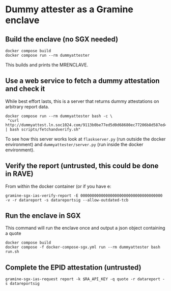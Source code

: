 # Dummy attester as a Gramine enclave

## Build the enclave (no SGX needed)

```
docker compose build
docker compose run --rm dummyattester
```

This builds and prints the MRENCLAVE.

## Use a web service to fetch a dummy attestation and check it

While best effort lasts, this is a server that returns dummy attestations on arbitrary report data.
```
docker compose run --rm dummyattester bash -c \
 "curl http://dummyattest.ln.soc1024.com/9113b0be77ed5d0d68680ec77206b8d587ed40679b71321ccdd5405e4d54a6820000000000000000000000000000000000000000000000000000000000000000 | bash scripts/fetchandverify.sh"
```

To see how this server works look at `flaskserver.py` (run outside the docker environment) and `dummyattester/server.py` (run inside the docker environment).

## Verify the report (untrusted, this could be done in RAVE)
From within the docker container (or if you have e:
```
gramine-sgx-ias-verify-report -E 000000000000000000000000000000000000 -v -r datareport -s datareportsig --allow-outdated-tcb
```

## Run the enclave in SGX

This command will run the enclave once and output a json object containing a quote
```
docker compose build
docker compose -f docker-compose-sgx.yml run --rm dummyattester bash run.sh
```

## Complete the EPID attestation (untrusted)
```
gramine-sgx-ias-request report -k $RA_API_KEY -q quote -r datareport -s datareportsig
```
